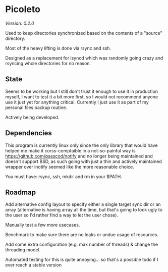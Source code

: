 # Picoleto

*Version: 0.2.0*

Used to keep directories synchronized based on the contents of a "source" directory.

Most of the heavy lifting is done via rsync and ssh.

Designed as a replacement for lsyncd which was randomly going crazy and rsyncing whole directories for no reason.

## State

Seems to be working but I still don't trust it enough to use it in production myself, I want to test it a bit more first, so I would
not recommend anyone use it just yet for anything critical. Currently I just use it as part of my personal files backup routine.

Actively being developed.

## Dependencies

This program is currently linux only since the only library that would have helped me make it corss-comptaible in a not-so-painful way is
https://github.com/passcod/notify and no longer being maintained and doesn't support BSD, as such going with just a thin and actively maintained wrapper over inotify seemed like the more reasonable choice.

You must have: rsync, ssh, mkdir and rm in your $PATH.

## Roadmap

Add alternative config layout to specify either a single target sync dir or an array (alternative is having array all the time, but that's going to look ugly to the user so I'd rather find a way to let the user chose).

Manually test a few more usecases.

Benchmark to make sure there are no leaks or undue usage of resources.

Add some extra configuration (e.g. max number of threads) & change the threading model.

Automated testing for this is quite annoying... so that's a possible todo if I ever reach a stable version
